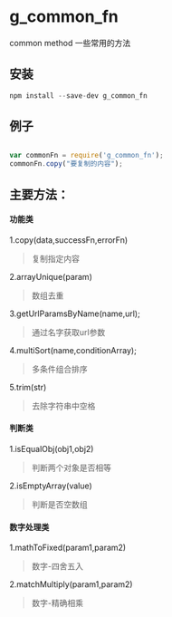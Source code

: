 # g_common_fn
common method 一些常用的方法

## 安装
```javascript 
npm install --save-dev g_common_fn
```

## 例子
```javascript 

var commonFn = require('g_common_fn');
commonFn.copy("要复制的内容");

```


## 主要方法：

#### 功能类
1.copy(data,successFn,errorFn)
> 复制指定内容

2.arrayUnique(param)
> 数组去重

3.getUrlParamsByName(name,url);
> 通过名字获取url参数

4.multiSort(name,conditionArray);
> 多条件组合排序

5.trim(str)
> 去除字符串中空格


#### 判断类
1.isEqualObj(obj1,obj2)
> 判断两个对象是否相等

2.isEmptyArray(value)
> 判断是否空数组


#### 数字处理类
1.mathToFixed(param1,param2)
> 数字-四舍五入

2.matchMultiply(param1,param2)
> 数字-精确相乘

